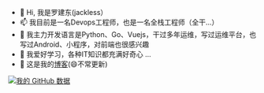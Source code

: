 - 👋 Hi, 我是罗建东(jackless）
- 📫 我目前是一名Devops工程师，也是一名全栈工程师（全干...）
- 👀 我主力开发语言是Python、Go、Vuejs，干过多年运维，写过运维平台，也写过Android、小程序，对前端也很感兴趣
- 🌱 我爱好学习，各种IT知识都充满好奇心 ...
- 💞️ 这是我的[博客](https://jackless.cf/)(😄不常更新)

[![我的 GitHub 数据](https://github-readme-stats.vercel.app/api?username=ljd1995)]()


<!---
ljd1995/ljd1995 is a ✨ special ✨ repository because its `README.md` (this file) appears on your GitHub profile.
You can click the Preview link to take a look at your changes.
--->
